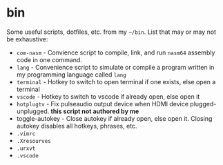 # bin
Some useful scripts, dotfiles, etc. from my `~/bin`. List that may or may not be exhaustive:

* `com-nasm` - Convience script to compile, link, and run `nasm64` assembly
  code in one command.
* `lang` -  Convenience script to simulate or compile a program written in my
  programming language called `lang`
* `terminal` - Hotkey to switch to open terminal if one exists, else open
  a terminal
* `vscode` - Hotkey to switch to vscode if already open, else open it
* `hotplugtv` - Fix pulseaudio output device when HDMI device
  plugged-unplugged. **this script not authored by me**
* toggle-autokey - Close autokey if already open, else open it. Closing autokey
  disables all hotkeys, phrases, etc.
* `.vimrc`
* `.Xresourves`
* `.urxvt`
* `.vscode`
